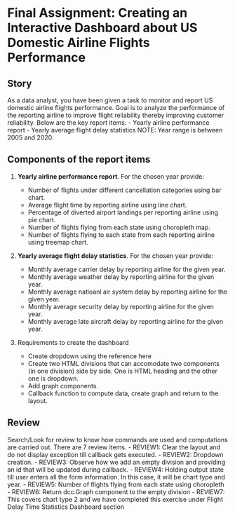 # Final Assignment: Creating an Interactive Dashboard about US Domestic Airline Flights Performance

## Story
As a data analyst, you have been given a task to monitor and report US domestic airline flights performance. Goal is to analyze the performance of the reporting airline to improve flight reliability thereby improving customer reliability. Below are the key report items:
	- Yearly airline performance report 
	- Yearly average flight delay statistics
NOTE: Year range is between 2005 and 2020.

## Components of the report items
1. __Yearly airline performance report__. For the chosen year provide:
	- Number of flights under different cancellation categories using bar chart.
	- Average flight time by reporting airline using line chart.
	- Percentage of diverted airport landings per reporting airline using pie chart.
	- Number of flights flying from each state using choropleth map.
	- Number of flights flying to each state from each reporting airline using treemap chart.
2. __Yearly average flight delay statistics__. For the chosen year provide:
	- Monthly average carrier delay by reporting airline for the given year.
	- Monthly average weather delay by reporting airline for the given year.
	- Monthly average natioanl air system delay by reporting airline for the given year.
	- Monthly average security delay by reporting airline for the given year.
	- Monthly average late aircraft delay by reporting airline for the given year.

3. Requirements to create the dashboard
	- Create dropdown using the reference here
	- Create two HTML divisions that can accomodate two components (in one division) side by side. One is HTML heading and the other one is dropdown.
	- Add graph components.
	- Callback function to compute data, create graph and return to the layout.

## Review
Search/Look for review to know how commands are used and computations are carried out. There are 7 review items.
	- REVIEW1: Clear the layout and do not display exception till callback gets executed.
	- REVIEW2: Dropdown creation.
	- REVIEW3: Observe how we add an empty division and providing an id that will be updated during callback.
	- REVIEW4: Holding output state till user enters all the form information. In this case, it will be chart type and year.
	- REVIEW5: Number of flights flying from each state using choropleth
	- REVIEW6: Return dcc.Graph component to the empty division
	- REVIEW7: This covers chart type 2 and we have completed this exercise under Flight Delay Time Statistics Dashboard section

